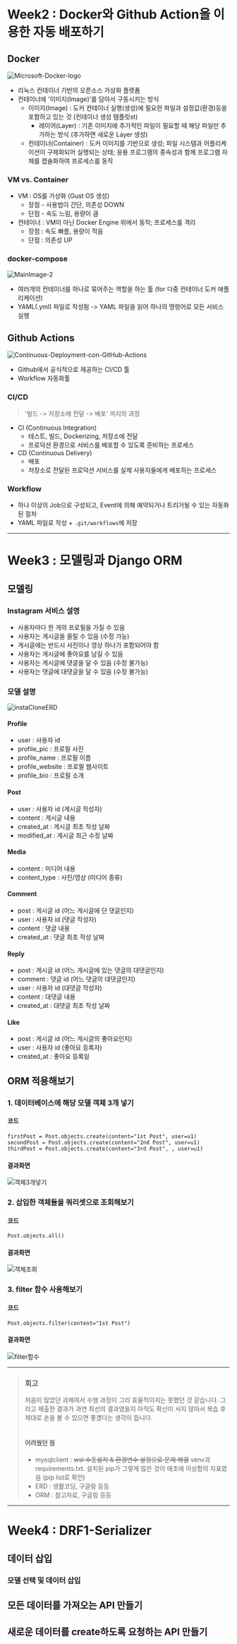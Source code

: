 # Week2 : Docker와 Github Action을 이용한 자동 배포하기

## Docker
![Microsoft-Docker-logo](https://user-images.githubusercontent.com/68195241/160120711-231bf27e-8333-403a-aa99-a9d3ad5172c6.png)
- 리눅스 컨테이너 기반의 오픈소스 가상화 플랫폼
- 컨테이너에 '이미지(Image)'를 담아서 구동시키는 방식
  - 이미지(Image) : 도커 컨테이너 실행(생성)에 필요한 파일과 설정값(환경)등을 포함하고 있는 것 (컨테이너 생성 템플릿st)
    * 레이어(Layer) : 기존 이미지에 추가적인 파일이 필요할 때 해당 파일만 추가하는 방식 (추가하면 새로운 Layer 생성)
  - 컨테이너(Container) : 도커 이미지를 기반으로 생성; 파일 시스템과 어플리케이션이 구체화되어 실행되는 상태; 응용 프로그램의 종속성과 함께 프로그램 자체를 캡슐화하여 프로세스를 동작

### VM vs. Container
- VM : OS를 가상화 (Gust OS 생성)
  - 장점 - 사용법이 간단, 의존성 DOWN
  - 단점 - 속도 느림, 용량이 큼
- 컨테이너 : VM이 아닌 Docker Engine 위에서 동작; 프로세스를 격리
  - 장점 : 속도 빠름, 용량이 적음
  - 단점 : 의존성 UP

### docker-compose
![MainImage-2](https://user-images.githubusercontent.com/68195241/160120608-0232c880-a56e-46dd-b912-8e64e35a5280.jpg)
- 여러개의 컨테이너를 하나로 묶어주는 역할을 하는 툴 (for 다중 컨테이너 도커 애플리케이션)
- YAML(.yml) 파일로 작성됨 -> YAML 파일을 읽어 하나의 명령어로 모든 서비스 실행


## Github Actions
![Continuous-Deployment-con-GitHub-Actions](https://user-images.githubusercontent.com/68195241/160120267-8a25411d-0ad2-414f-84c2-48f955bf2746.png)
- Github에서 공식적으로 제공하는 CI/CD 툴
- Workflow 자동화툴

### CI/CD
> '빌드 -> 저장소에 전달 -> 배포' 까지의 과정
- CI (Continuous Integration)
  * 테스트, 빌드, Dockerizing, 저장소에 전달
  * 프로덕션 환경으로 서비스를 배포할 수 있도록 준비하는 프로세스
- CD (Continuous Delivery)
  * 배포
  * 저장소로 전달된 프로덕션 서비스를 실제 사용자들에게 배포하는 프로세스

### Workflow
- 하나 이상의 Job으로 구성되고, Event에 의해 예약되거나 트리거될 수 있는 자동화된 절차
- YAML 파일로 작성 + ```.git/workflows```에 저장


***

# Week3 : 모델링과 Django ORM

## 모델링

### Instagram 서비스 설명
- 사용자마다 한 개의 프로필을 가질 수 있음
- 사용자는 게시글을 올릴 수 있음 (수정 가능)
- 게시글에는 반드시 사진이나 영상 하나가 포함되어야 함
- 사용자는 게시글에 좋아요를 남길 수 있음
- 사용자는 게시글에 댓글을 달 수 있음 (수정 불가능)
- 사용자는 댓글에 대댓글을 달 수 있음 (수정 불가능)

### 모델 설명
![instaCloneERD](https://user-images.githubusercontent.com/68195241/161428714-e9491632-a792-4a3f-8dcf-135b947cfebf.png)

#### Profile
- user : 사용자 id
- profile_pic : 프로필 사진
- profile_name : 프로필 이름
- profile_website : 프로필 웹사이트
- profile_bio : 프로필 소개

#### Post
- user : 사용자 id (게시글 작성자)
- content : 게시글 내용
- created_at : 게시글 최초 작성 날짜
- modified_at : 게시글 최근 수정 날짜

#### Media
- content : 미디어 내용
- content_type : 사진/영상 (미디어 종류)

#### Comment
- post : 게시글 id (어느 게시글에 단 댓글인지)
- user : 사용자 id (댓글 작성자)
- content : 댓글 내용
- created_at : 댓글 최초 작성 날짜

#### Reply
- post : 게시글 id (어느 게시글에 있는 댓글의 대댓글인지)
- comment : 댓글 id (어느 댓글의 대댓글인지)
- user : 사용자 id (대댓글 작성자)
- content : 대댓글 내용
- created_at : 대댓글 최초 작성 날짜

#### Like
- post : 게시글 id (어느 게시글의 좋아요인지)
- user : 사용자 id (좋아요 등록자)
- created_at : 좋아요 등록일


## ORM 적용해보기

### 1. 데이터베이스에 해당 모델 객체 3개 넣기
#### 코드
```
firstPost = Post.objects.create(content="1st Post", user=u1)
secondPost = Post.objects.create(content="2nd Post", user=u1)
thirdPost = Post.objects.create(content="3rd Post", , user=u1)
```
#### 결과화면
![객체3개넣기](https://user-images.githubusercontent.com/68195241/161427793-8c5d4147-b33f-4a5d-bc6d-db256939b181.JPG)

### 2. 삽입한 객체들을 쿼리셋으로 조회해보기
#### 코드
```
Post.objects.all()
```
#### 결과화면
![객체조회](https://user-images.githubusercontent.com/68195241/161427787-470003fc-a9c7-4cab-854a-f929f3af4dd6.JPG)

### 3. filter 함수 사용해보기
#### 코드
```
Post.objects.filter(content="1st Post")
```
#### 결과화면
![filter함수](https://user-images.githubusercontent.com/68195241/161427794-00448d86-b4be-4f3d-a116-16646b76f0f8.JPG)

***

> ### 회고
> 처음이 많았던 과제여서 수행 과정이 그리 효율적이지는 못했던 것 같습니다. 그리고 제출한 결과가 과연 최선의 결과였을지 아직도 확신이 서지 않아서 복습 후 제대로 손을 볼 수 있으면 좋곘다는 생각이 듭니다.
> <br/>
> <br/>
> #### 어려웠던 점
> - mysqlclient : ~~wsl 수동설치 & 환경변수 설정으로 문제 해결~~ venv과 requirements.txt. 설치된 pip가 그렇게 많은 것이 애초에 이상함의 지표였음 (pip list로 확인)
> - ERD : 생활코딩, 구글링 등등
> - ORM : 참고자료, 구글링 등등


***

# Week4 : DRF1-Serializer

## 데이터 삽입
### 모델 선택 및 데이터 삽입


## 모든 데이터를 가져오는 API 만들기

## 새로운 데이터를 create하도록 요청하는 API 만들기
